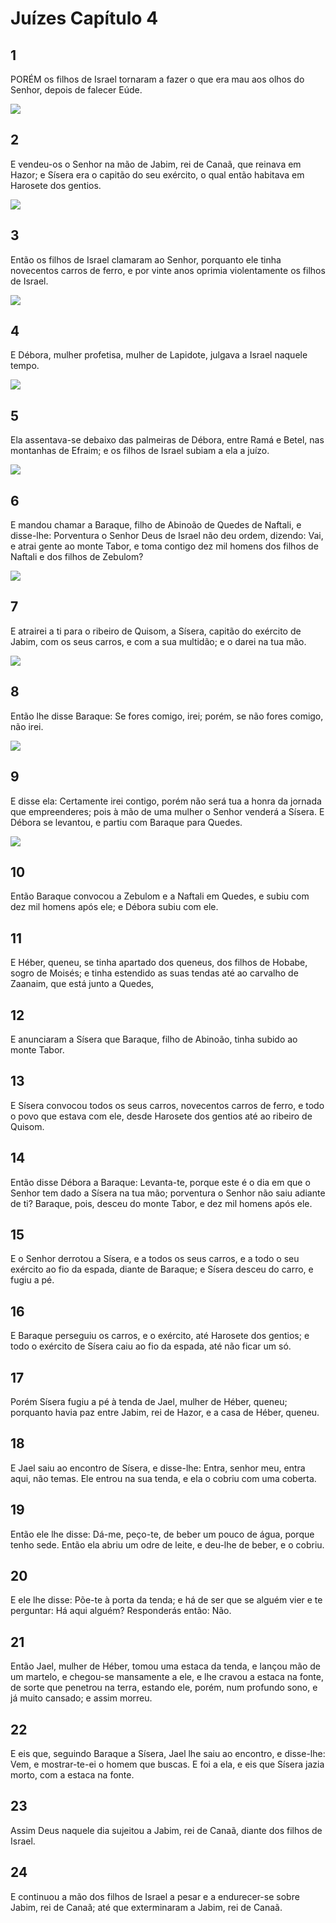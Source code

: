 # Juízes Capítulo 4

## 1
PORÉM os filhos de Israel tornaram a fazer o que era mau aos olhos do Senhor, depois de falecer Eúde.

![](../.img/Jz/04/1-0.jpg)

## 2
E vendeu-os o Senhor na mão de Jabim, rei de Canaã, que reinava em Hazor; e Sísera era o capitão do seu exército, o qual então habitava em Harosete dos gentios.

![](../.img/Jz/04/2-0.jpg)

## 3
Então os filhos de Israel clamaram ao Senhor, porquanto ele tinha novecentos carros de ferro, e por vinte anos oprimia violentamente os filhos de Israel.

![](../.img/Jz/04/3-0.jpg)

## 4
E Débora, mulher profetisa, mulher de Lapidote, julgava a Israel naquele tempo.

![](../.img/Jz/04/4-0.jpg)

## 5
Ela assentava-se debaixo das palmeiras de Débora, entre Ramá e Betel, nas montanhas de Efraim; e os filhos de Israel subiam a ela a juízo.

![](../.img/Jz/04/5-0.jpg)

## 6
E mandou chamar a Baraque, filho de Abinoão de Quedes de Naftali, e disse-lhe: Porventura o Senhor Deus de Israel não deu ordem, dizendo: Vai, e atrai gente ao monte Tabor, e toma contigo dez mil homens dos filhos de Naftali e dos filhos de Zebulom?

![](../.img/Jz/04/6-0.jpg)

## 7
E atrairei a ti para o ribeiro de Quisom, a Sísera, capitão do exército de Jabim, com os seus carros, e com a sua multidão; e o darei na tua mão.

![](../.img/Jz/04/7-0.jpg)

## 8
Então lhe disse Baraque: Se fores comigo, irei; porém, se não fores comigo, não irei.

![](../.img/Jz/04/8-0.jpg)

## 9
E disse ela: Certamente irei contigo, porém não será tua a honra da jornada que empreenderes; pois à mão de uma mulher o Senhor venderá a Sísera. E Débora se levantou, e partiu com Baraque para Quedes.

![](../.img/Jz/04/9-0.jpg)

## 10
Então Baraque convocou a Zebulom e a Naftali em Quedes, e subiu com dez mil homens após ele; e Débora subiu com ele.

## 11
E Héber, queneu, se tinha apartado dos queneus, dos filhos de Hobabe, sogro de Moisés; e tinha estendido as suas tendas até ao carvalho de Zaanaim, que está junto a Quedes,

## 12
E anunciaram a Sísera que Baraque, filho de Abinoão, tinha subido ao monte Tabor.

## 13
E Sísera convocou todos os seus carros, novecentos carros de ferro, e todo o povo que estava com ele, desde Harosete dos gentios até ao ribeiro de Quisom.

## 14
Então disse Débora a Baraque: Levanta-te, porque este é o dia em que o Senhor tem dado a Sísera na tua mão; porventura o Senhor não saiu adiante de ti? Baraque, pois, desceu do monte Tabor, e dez mil homens após ele.

## 15
E o Senhor derrotou a Sísera, e a todos os seus carros, e a todo o seu exército ao fio da espada, diante de Baraque; e Sísera desceu do carro, e fugiu a pé.

## 16
E Baraque perseguiu os carros, e o exército, até Harosete dos gentios; e todo o exército de Sísera caiu ao fio da espada, até não ficar um só.

## 17
Porém Sísera fugiu a pé à tenda de Jael, mulher de Héber, queneu; porquanto havia paz entre Jabim, rei de Hazor, e a casa de Héber, queneu.

## 18
E Jael saiu ao encontro de Sísera, e disse-lhe: Entra, senhor meu, entra aqui, não temas. Ele entrou na sua tenda, e ela o cobriu com uma coberta.

## 19
Então ele lhe disse: Dá-me, peço-te, de beber um pouco de água, porque tenho sede. Então ela abriu um odre de leite, e deu-lhe de beber, e o cobriu.

## 20
E ele lhe disse: Põe-te à porta da tenda; e há de ser que se alguém vier e te perguntar: Há aqui alguém? Responderás então: Não.

## 21
Então Jael, mulher de Héber, tomou uma estaca da tenda, e lançou mão de um martelo, e chegou-se mansamente a ele, e lhe cravou a estaca na fonte, de sorte que penetrou na terra, estando ele, porém, num profundo sono, e já muito cansado; e assim morreu.

## 22
E eis que, seguindo Baraque a Sísera, Jael lhe saiu ao encontro, e disse-lhe: Vem, e mostrar-te-ei o homem que buscas. E foi a ela, e eis que Sísera jazia morto, com a estaca na fonte.

## 23
Assim Deus naquele dia sujeitou a Jabim, rei de Canaã, diante dos filhos de Israel.

## 24
E continuou a mão dos filhos de Israel a pesar e a endurecer-se sobre Jabim, rei de Canaã; até que exterminaram a Jabim, rei de Canaã.

